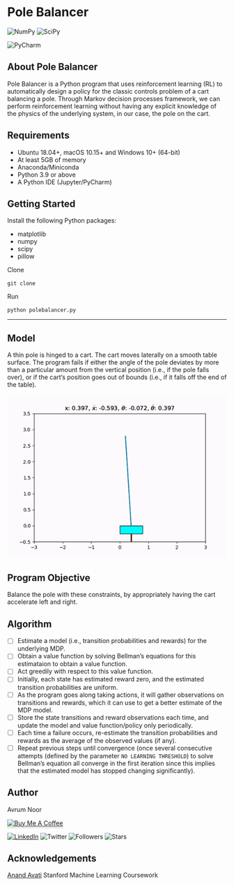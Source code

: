 # Pole Balancer

![NumPy](https://img.shields.io/badge/numpy-%23013243.svg?style=for-the-badge&logo=numpy&logoColor=white) ![SciPy](https://img.shields.io/badge/SciPy-%230C55A5.svg?style=for-the-badge&logo=scipy&logoColor=%white)

![PyCharm](https://img.shields.io/badge/pycharm-143?style=for-the-badge&logo=pycharm&logoColor=black&color=black&labelColor=green)

## About Pole Balancer

Pole Balancer is a Python program that uses reinforcement learning (RL) to automatically design a policy for the classic controls problem of a cart balancing a pole. Through Markov decision processes framework, we can perform reinforcement learning without having any explicit knowledge of the physics of the underlying system, in our case, the pole on the cart.

## Requirements
- Ubuntu 18.04+, macOS 10.15+ and Windows 10+ (64-bit)
- At least 5GB of memory
- Anaconda/Miniconda
- Python 3.9 or above
- A Python IDE (Jupyter/PyCharm)

## Getting Started

Install the following Python packages:
- matplotlib
- numpy
- scipy
- pillow

Clone
```
git clone 
```

Run 
```
python polebalancer.py
```

***

## Model

A thin pole is hinged to a cart. The cart moves laterally on a smooth table surface. The program fails if either the angle of the pole deviates by more than a particular amount from the vertical position (i.e., if the pole falls over), or if the cart’s position goes out of bounds (i.e., if it falls off the end of the table). 

![Pole being balanced](./images/sample_demo.gif) 

## Program Objective

Balance the pole with these constraints, by appropriately having the cart accelerate left and right.

## Algorithm
- [ ] Estimate a model (i.e., transition probabilities and rewards) for the underlying MDP.
- [ ] Obtain a value function by solving Bellman’s equations for this estimataion to obtain a value function.
- [ ] Act greedily with respect to this value function.
- [ ] Initially, each state has estimated reward zero, and the estimated transition probabilities are uniform.
- [ ]  As the program goes along taking actions, it will gather observations on transitions and rewards, which it can use to get a better estimate of the MDP model.
- [ ]  Store the state transitions and reward observations each time, and update the model and value function/policy only periodically. 
- [ ]  Each time a failure occurs, re-estimate the transition probabilities and rewards as the average of the observed values (if any). 
- [ ]  Repeat previous steps until convergence (once several consecutive attempts (defined by the parameter `NO LEARNING THRESHOLD`) to solve Bellman’s equation all converge in the first iteration since this implies that the estimated model has stopped changing significantly).

## Author

Avrum Noor

<a href="https://www.buymeacoffee.com/avrumnoor" target="_blank"><img src="https://cdn.buymeacoffee.com/buttons/v2/default-blue.png" alt="Buy Me A Coffee" style="height: 41px !important;width: 174px !important;box-shadow: 0px 3px 2px 0px rgba(190, 190, 190, 0.5) !important;-webkit-box-shadow: 0px 3px 2px 0px rgba(190, 190, 190, 0.5) !important;"></a> 

[![LinkedIn](https://img.shields.io/badge/linkedin-%230077B5.svg?style=social&logo=linkedin)](https://www.linkedin.com/in/avrumnoor/) ![Twitter](https://img.shields.io/twitter/follow/avrumnoor?style=social) ![Followers](https://img.shields.io/github/followers/avrumnoor?style=flat-square) ![Stars](https://img.shields.io/badge/stars-104-blue?style=flat-square)


## Acknowledgements

[Anand Avati](https://avati.github.io/)
Stanford Machine Learning Coursework 
